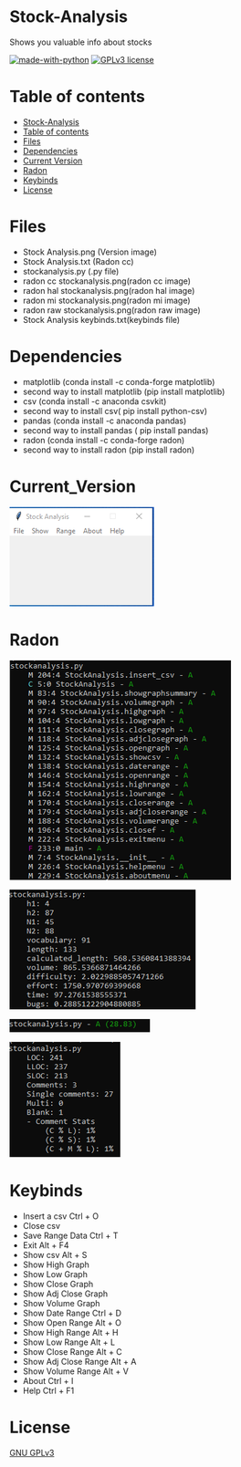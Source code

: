 # Stock-Analysis

Shows you valuable info about stocks

[![made-with-python](https://img.shields.io/badge/Made%20with-Python-1f425f.svg)](https://www.python.org/) [![GPLv3 license](https://img.shields.io/badge/License-GPLv3-blue.svg)](http://perso.crans.org/besson/LICENSE.html)

# Table of contents

<!--ts-->
  * [Stock-Analysis](#Stock-Analysis)
  * [Table of contents](#Table_of_contents)
  * [Files](#Files)
  * [Dependencies](#Dependencies)
  * [Current Version](#Current_Version)
  * [Radon](#Radon)
  * [Keybinds](#Keybinds)
  * [License](#License)
<!--te-->

# Files

<ul>
  <li> Stock Analysis.png (Version image) </li>
  <li> Stock Analysis.txt (Radon cc) </li>
  <li> stockanalysis.py (.py file) </li>
  <li> radon cc stockanalysis.png(radon cc image) </li>
  <li> radon hal stockanalysis.png(radon hal image) </li>
  <li> radon mi stockanalysis.png(radon mi image) </li>
  <li> radon raw stockanalysis.png(radon raw image) </li>
  <li> Stock Analysis keybinds.txt(keybinds file) </li>
</ul>


# Dependencies

<ul>
    <li> matplotlib (conda install -c conda-forge matplotlib) </li>
    <li> second way to install matplotlib (pip install matplotlib) </li>
    <li> csv (conda install -c anaconda csvkit) </li>
    <li> second way to install csv( pip install python-csv) </li>
    <li> pandas (conda install -c anaconda pandas) </li>
    <li> second way to install pandas ( pip install pandas) </li>
    <li> radon (conda install -c conda-forge radon) </li>
    <li> second way to install radon (pip install radon) </li>
</ul>

# Current_Version

<p><img src ="images/Stock Analysis.png" title = "Stock Analysis Version"/> </p>

# Radon

<p><img src="images/radon cc stockanalysis.png" title = "Stock Analysis Radon"/> </p>
<p><img src="images/radon hal stockanalysis.png" title = "Stock Analysis Radon hal"/> </p>
<p><img src="images/radon mi stockanalysis.png" title = "Stock Analysis Radon mi"/>  </p>
<p><img src="images/radon raw stockanalysis.png" title = "Stock Analysis Radon raw"/> </p>


# Keybinds

<ul>
  <li> Insert a csv Ctrl + O </li>
  <li> Close csv </li>
  <li> Save Range Data Ctrl + T </li>
  <li> Exit Alt + F4 </li>
  <li> Show csv Alt + S </li>
  <li> Show High Graph </li>
  <li> Show Low Graph </li>
  <li> Show Close Graph </li>
  <li> Show Adj Close Graph </li>
  <li> Show Volume Graph </li>
  <li> Show Date Range Ctrl + D </li>
  <li> Show Open Range Alt + O </li>
  <li> Show High Range Alt + H </li>
  <li> Show Low Range Alt + L </li>
  <li> Show Close Range Alt + C </li>
  <li> Show Adj Close Range Alt + A </li>
  <li> Show Volume Range Alt + V </li>
  <li> About Ctrl + I </li>
  <li> Help Ctrl + F1 </li>
</ul>

# License

[GNU GPLv3](https://choosealicense.com/licenses/gpl-3.0/)

